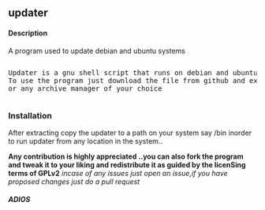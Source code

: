 <h2>updater</h2>
<h4>Description</h4><p>A program used to update debian and ubuntu systems</p>

<pre><p>Updater is a gnu shell script that runs on debian and ubuntu systems
To use the program just download the file from github and extract it using tar 
or any archive manager of your choice </p></pre>
<h3>Installation</h3>
<p>After extracting copy the updater to a path on your system say /bin inorder to run updater from any location in the system..</p>
<b>Any contribution is highly appreciated ..you can also fork the program and tweak it to your liking and redistribute it as guided by the licenSing terms of GPLv2</b>
<i>incase of any issues just open an issue,if you have proposed changes just do a pull request</i>

<h5>ADIOS</h5>

